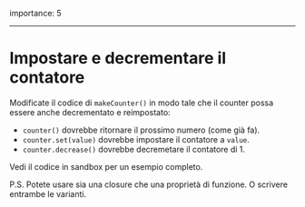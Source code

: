 importance: 5

---

# Impostare e decrementare il contatore

Modificate il codice di `makeCounter()` in modo tale che il counter possa essere anche decrementato e reimpostato:

- `counter()` dovrebbe ritornare il prossimo numero (come già fa).
- `counter.set(value)` dovrebbe impostare il contatore a `value`.
- `counter.decrease()` dovrebbe decremetare il contatore di 1.

Vedi il codice in sandbox per un esempio completo.

P.S. Potete usare sia una closure che una proprietà di funzione. O scrivere entrambe le varianti.
